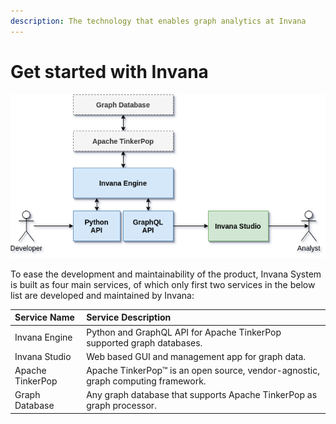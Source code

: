 ```yaml
---
description: The technology that enables graph analytics at Invana
---
```


# Get started with Invana

![invana architecture](../.gitbook/assets/image%20%281%29.png)

To ease the development and maintainability of the product, Invana System is built as four main services, of which only first two services in the below list are developed and maintained by Invana:

| Service Name | Service Description |
| :--- | :--- |
| Invana Engine | Python and GraphQL API for Apache TinkerPop supported graph databases.  |
| Invana Studio | Web based GUI and management app for graph data.  |
| Apache TinkerPop | Apache TinkerPop™ is an open source, vendor-agnostic, graph computing framework. |
| Graph Database |  Any graph database that supports Apache TinkerPop as graph processor. |


